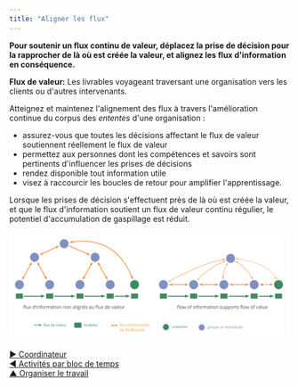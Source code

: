 ```yaml
---
title: "Aligner les flux"
---
```



**Pour soutenir un flux continu de valeur, déplacez la prise de décision pour la rapprocher de là où est créée la valeur, et alignez les flux d'information en conséquence.**

**Flux de valeur:** Les livrables voyageant traversant une organisation vers les clients ou d'autres intervenants.

Atteignez et maintenez l'alignement des flux à travers l'amélioration continue du corpus des <dfn data-info="Entente: Une ligne directrice, un processus ou protocole établi de le but de guider le flux de valeur.">ententes</dfn> d'une organisation :

- assurez-vous que toutes les décisions affectant le flux de valeur soutiennent réellement le flux de valeur
- permettez aux personnes dont les compétences et savoirs sont pertinents d'influencer les prises de décisions
- rendez disponible tout information utile
- visez à raccourcir les boucles de retour pour amplifier l'apprentissage.

Lorsque les prises de décision s'effectuent près de là où est créée la valeur, et que le flux d'information soutient un flux de valeur continu régulier, le potentiel d'accumulation de gaspillage est réduit.

![Aligner le flux d'informations pour soutenir le flux de valeur](img/workflow-and-value/align-flow.png)

[&#9654; Coordinateur](coordinator.html)<br/>[&#9664; Activités par bloc de temps](timebox-activities.html)<br/>[&#9650; Organiser le travail](organizing-work.html)

